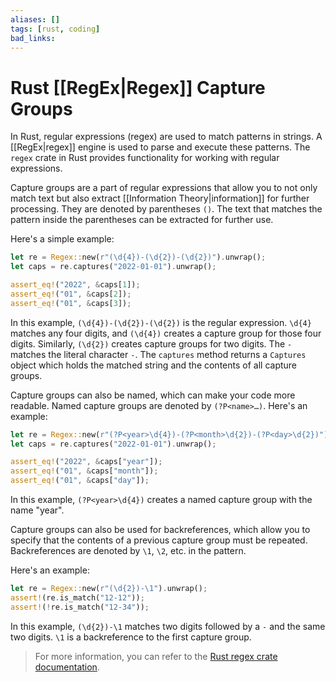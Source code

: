 ```yaml
---
aliases: []
tags: [rust, coding]
bad_links:
---
```

# Rust [[RegEx|Regex]] Capture Groups

In Rust, regular expressions (regex) are used to match patterns in strings. A [[RegEx|regex]] engine is used to parse and execute these patterns. The `regex` crate in Rust provides functionality for working with regular expressions.

Capture groups are a part of regular expressions that allow you to not only match text but also extract [[Information Theory|information]] for further processing. They are denoted by parentheses `()`. The text that matches the pattern inside the parentheses can be extracted for further use.

Here's a simple example:

```rust
let re = Regex::new(r"(\d{4})-(\d{2})-(\d{2})").unwrap();
let caps = re.captures("2022-01-01").unwrap();

assert_eq!("2022", &caps[1]);
assert_eq!("01", &caps[2]);
assert_eq!("01", &caps[3]);
```

In this example, `(\d{4})-(\d{2})-(\d{2})` is the regular expression. `\d{4}` matches any four digits, and `(\d{4})` creates a capture group for those four digits. Similarly, `(\d{2})` creates capture groups for two digits. The `-` matches the literal character `-`. The `captures` method returns a `Captures` object which holds the matched string and the contents of all capture groups.

Capture groups can also be named, which can make your code more readable. Named capture groups are denoted by `(?P<name>…)`. Here's an example:

```rust
let re = Regex::new(r"(?P<year>\d{4})-(?P<month>\d{2})-(?P<day>\d{2})").unwrap();
let caps = re.captures("2022-01-01").unwrap();

assert_eq!("2022", &caps["year"]);
assert_eq!("01", &caps["month"]);
assert_eq!("01", &caps["day"]);
```

In this example, `(?P<year>\d{4})` creates a named capture group with the name "year".

Capture groups can also be used for backreferences, which allow you to specify that the contents of a previous capture group must be repeated. Backreferences are denoted by `\1`, `\2`, etc. in the pattern.

Here's an example:

```rust
let re = Regex::new(r"(\d{2})-\1").unwrap();
assert!(re.is_match("12-12"));
assert!(!re.is_match("12-34"));
```

In this example, `(\d{2})-\1` matches two digits followed by a `-` and the same two digits. `\1` is a backreference to the first capture group.

> For more information, you can refer to the [Rust regex crate documentation](https://docs.rs/regex/1.5.4/regex/).